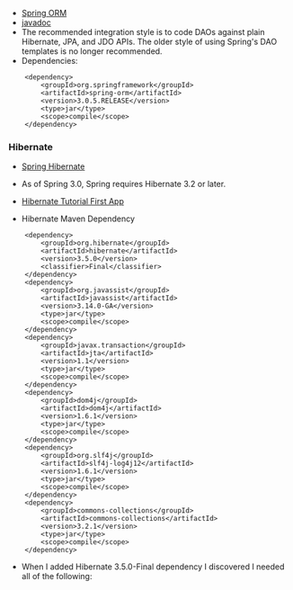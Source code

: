   * [Spring ORM](http://static.springsource.org/spring/docs/3.0.x/spring-framework-reference/html/orm.html)
  * [javadoc](http://static.springsource.org/spring/docs/3.0.x/javadoc-api/)
  * The recommended integration style is to code DAOs against plain Hibernate, JPA, and JDO APIs. The older style of using Spring's DAO templates is no longer recommended.
  * Dependencies:
```
	<dependency>
		<groupId>org.springframework</groupId>
		<artifactId>spring-orm</artifactId>
		<version>3.0.5.RELEASE</version>
		<type>jar</type>
		<scope>compile</scope>
	</dependency>
```

### Hibernate ###
  * [Spring Hibernate](http://static.springsource.org/spring/docs/3.0.x/spring-framework-reference/html/orm.html#orm-hibernate)
  * As of Spring 3.0, Spring requires Hibernate 3.2 or later.
  * [Hibernate Tutorial First App](http://docs.jboss.org/hibernate/core/3.5/reference/en-US/html/tutorial.html#tutorial-firstapp-setup)

  * Hibernate Maven Dependency
```
	<dependency>
		<groupId>org.hibernate</groupId>
		<artifactId>hibernate</artifactId>
		<version>3.5.0</version>
		<classifier>Final</classifier>
	</dependency>
  	<dependency>
  		<groupId>org.javassist</groupId>
  		<artifactId>javassist</artifactId>
  		<version>3.14.0-GA</version>
  		<type>jar</type>
  		<scope>compile</scope>
  	</dependency>
	<dependency>
		<groupId>javax.transaction</groupId>
		<artifactId>jta</artifactId>
		<version>1.1</version>
		<type>jar</type>
		<scope>compile</scope>
	</dependency>
	<dependency>
		<groupId>dom4j</groupId>
		<artifactId>dom4j</artifactId>
		<version>1.6.1</version>
		<type>jar</type>
		<scope>compile</scope>
	</dependency>
	<dependency>
		<groupId>org.slf4j</groupId>
		<artifactId>slf4j-log4j12</artifactId>
		<version>1.6.1</version>
		<type>jar</type>
		<scope>compile</scope>
	</dependency>
	<dependency>
		<groupId>commons-collections</groupId>
		<artifactId>commons-collections</artifactId>
		<version>3.2.1</version>
		<type>jar</type>
		<scope>compile</scope>
	</dependency>

```

  * When I added Hibernate 3.5.0-Final dependency I discovered I needed all of the following:
```
```